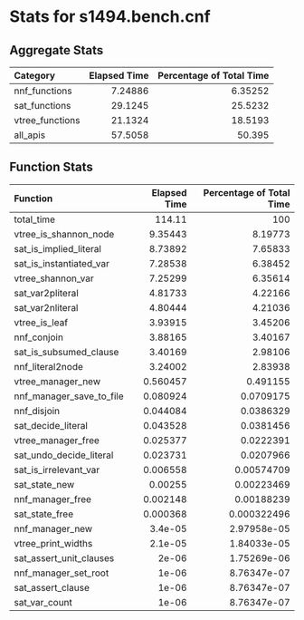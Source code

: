 # Stats for s1494.bench.cnf

## Aggregate Stats

| Category        |   Elapsed Time |   Percentage of Total Time |
|:----------------|---------------:|---------------------------:|
| nnf_functions   |        7.24886 |                    6.35252 |
| sat_functions   |       29.1245  |                   25.5232  |
| vtree_functions |       21.1324  |                   18.5193  |
| all_apis        |       57.5058  |                   50.395   |

## Function Stats

| Function                 |   Elapsed Time |   Percentage of Total Time |
|:-------------------------|---------------:|---------------------------:|
| total_time               |     114.11     |              100           |
| vtree_is_shannon_node    |       9.35443  |                8.19773     |
| sat_is_implied_literal   |       8.73892  |                7.65833     |
| sat_is_instantiated_var  |       7.28538  |                6.38452     |
| vtree_shannon_var        |       7.25299  |                6.35614     |
| sat_var2pliteral         |       4.81733  |                4.22166     |
| sat_var2nliteral         |       4.80444  |                4.21036     |
| vtree_is_leaf            |       3.93915  |                3.45206     |
| nnf_conjoin              |       3.88165  |                3.40167     |
| sat_is_subsumed_clause   |       3.40169  |                2.98106     |
| nnf_literal2node         |       3.24002  |                2.83938     |
| vtree_manager_new        |       0.560457 |                0.491155    |
| nnf_manager_save_to_file |       0.080924 |                0.0709175   |
| nnf_disjoin              |       0.044084 |                0.0386329   |
| sat_decide_literal       |       0.043528 |                0.0381456   |
| vtree_manager_free       |       0.025377 |                0.0222391   |
| sat_undo_decide_literal  |       0.023731 |                0.0207966   |
| sat_is_irrelevant_var    |       0.006558 |                0.00574709  |
| sat_state_new            |       0.00255  |                0.00223469  |
| nnf_manager_free         |       0.002148 |                0.00188239  |
| sat_state_free           |       0.000368 |                0.000322496 |
| nnf_manager_new          |       3.4e-05  |                2.97958e-05 |
| vtree_print_widths       |       2.1e-05  |                1.84033e-05 |
| sat_assert_unit_clauses  |       2e-06    |                1.75269e-06 |
| nnf_manager_set_root     |       1e-06    |                8.76347e-07 |
| sat_assert_clause        |       1e-06    |                8.76347e-07 |
| sat_var_count            |       1e-06    |                8.76347e-07 |
